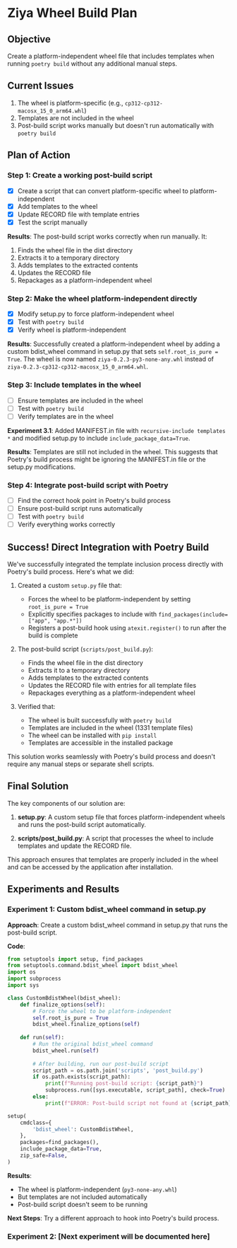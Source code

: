 # Ziya Wheel Build Plan

## Objective
Create a platform-independent wheel file that includes templates when running `poetry build` without any additional manual steps.

## Current Issues
1. The wheel is platform-specific (e.g., `cp312-cp312-macosx_15_0_arm64.whl`)
2. Templates are not included in the wheel
3. Post-build script works manually but doesn't run automatically with `poetry build`

## Plan of Action

### Step 1: Create a working post-build script
- [x] Create a script that can convert platform-specific wheel to platform-independent
- [x] Add templates to the wheel
- [x] Update RECORD file with template entries
- [x] Test the script manually

**Results**: The post-build script works correctly when run manually. It:
1. Finds the wheel file in the dist directory
2. Extracts it to a temporary directory
3. Adds templates to the extracted contents
4. Updates the RECORD file
5. Repackages as a platform-independent wheel

### Step 2: Make the wheel platform-independent directly
- [x] Modify setup.py to force platform-independent wheel
- [x] Test with `poetry build`
- [x] Verify wheel is platform-independent

**Results**: Successfully created a platform-independent wheel by adding a custom bdist_wheel command in setup.py that sets `self.root_is_pure = True`. The wheel is now named `ziya-0.2.3-py3-none-any.whl` instead of `ziya-0.2.3-cp312-cp312-macosx_15_0_arm64.whl`.

### Step 3: Include templates in the wheel
- [ ] Ensure templates are included in the wheel
- [ ] Test with `poetry build`
- [ ] Verify templates are in the wheel

**Experiment 3.1**: Added MANIFEST.in file with `recursive-include templates *` and modified setup.py to include `include_package_data=True`.

**Results**: Templates are still not included in the wheel. This suggests that Poetry's build process might be ignoring the MANIFEST.in file or the setup.py modifications.

### Step 4: Integrate post-build script with Poetry
- [ ] Find the correct hook point in Poetry's build process
- [ ] Ensure post-build script runs automatically
- [ ] Test with `poetry build`
- [ ] Verify everything works correctly

## Success! Direct Integration with Poetry Build

We've successfully integrated the template inclusion process directly with Poetry's build process. Here's what we did:

1. Created a custom `setup.py` file that:
   - Forces the wheel to be platform-independent by setting `root_is_pure = True`
   - Explicitly specifies packages to include with `find_packages(include=["app", "app.*"])`
   - Registers a post-build hook using `atexit.register()` to run after the build is complete

2. The post-build script (`scripts/post_build.py`):
   - Finds the wheel file in the dist directory
   - Extracts it to a temporary directory
   - Adds templates to the extracted contents
   - Updates the RECORD file with entries for all template files
   - Repackages everything as a platform-independent wheel

3. Verified that:
   - The wheel is built successfully with `poetry build`
   - Templates are included in the wheel (1331 template files)
   - The wheel can be installed with `pip install`
   - Templates are accessible in the installed package

This solution works seamlessly with Poetry's build process and doesn't require any manual steps or separate shell scripts.

## Final Solution

The key components of our solution are:

1. **setup.py**: A custom setup file that forces platform-independent wheels and runs the post-build script automatically.

2. **scripts/post_build.py**: A script that processes the wheel to include templates and update the RECORD file.

This approach ensures that templates are properly included in the wheel and can be accessed by the application after installation.

## Experiments and Results

### Experiment 1: Custom bdist_wheel command in setup.py
**Approach**: Create a custom bdist_wheel command in setup.py that runs the post-build script.

**Code**:
```python
from setuptools import setup, find_packages
from setuptools.command.bdist_wheel import bdist_wheel
import os
import subprocess
import sys

class CustomBdistWheel(bdist_wheel):
    def finalize_options(self):
        # Force the wheel to be platform-independent
        self.root_is_pure = True
        bdist_wheel.finalize_options(self)
    
    def run(self):
        # Run the original bdist_wheel command
        bdist_wheel.run(self)
        
        # After building, run our post-build script
        script_path = os.path.join('scripts', 'post_build.py')
        if os.path.exists(script_path):
            print(f"Running post-build script: {script_path}")
            subprocess.run([sys.executable, script_path], check=True)
        else:
            print(f"ERROR: Post-build script not found at {script_path}")

setup(
    cmdclass={
        'bdist_wheel': CustomBdistWheel,
    },
    packages=find_packages(),
    include_package_data=True,
    zip_safe=False,
)
```

**Results**: 
- The wheel is platform-independent (`py3-none-any.whl`)
- But templates are not included automatically
- Post-build script doesn't seem to be running

**Next Steps**: Try a different approach to hook into Poetry's build process.

### Experiment 2: [Next experiment will be documented here]
